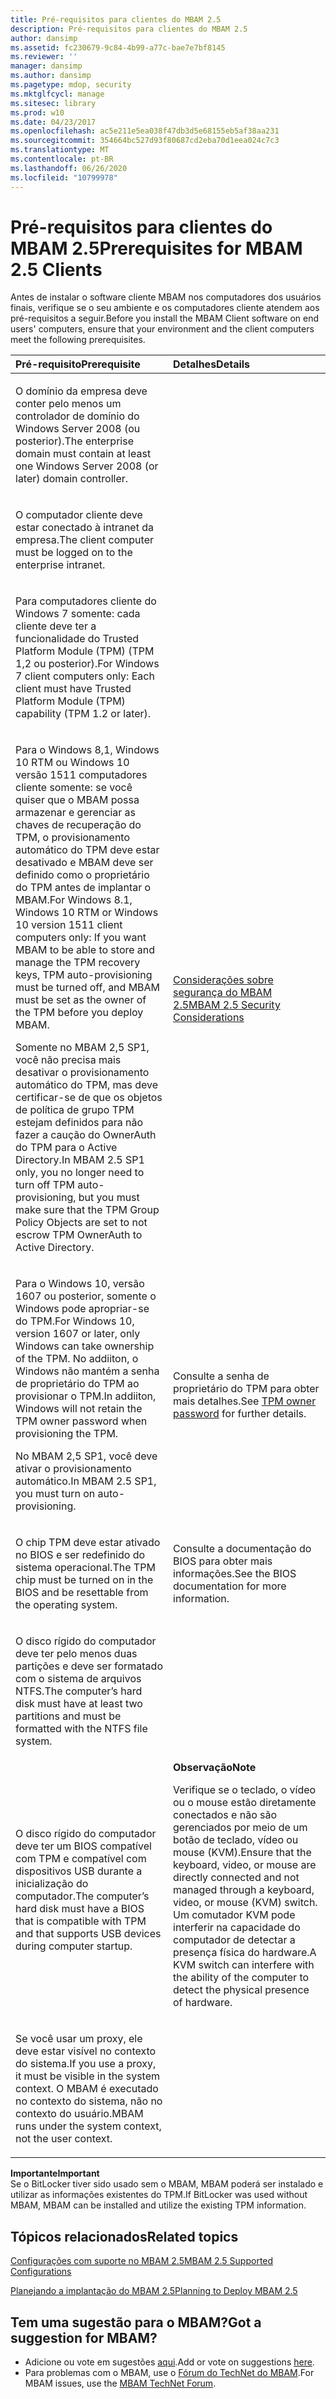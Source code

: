 ```yaml
---
title: Pré-requisitos para clientes do MBAM 2.5
description: Pré-requisitos para clientes do MBAM 2.5
author: dansimp
ms.assetid: fc230679-9c84-4b99-a77c-bae7e7bf8145
ms.reviewer: ''
manager: dansimp
ms.author: dansimp
ms.pagetype: mdop, security
ms.mktglfcycl: manage
ms.sitesec: library
ms.prod: w10
ms.date: 04/23/2017
ms.openlocfilehash: ac5e211e5ea038f47db3d5e68155eb5af38aa231
ms.sourcegitcommit: 354664bc527d93f80687cd2eba70d1eea024c7c3
ms.translationtype: MT
ms.contentlocale: pt-BR
ms.lasthandoff: 06/26/2020
ms.locfileid: "10799978"
---
```

# <span data-ttu-id="09eed-103">Pré-requisitos para clientes do MBAM 2.5</span><span class="sxs-lookup"><span data-stu-id="09eed-103">Prerequisites for MBAM 2.5 Clients</span></span>


<span data-ttu-id="09eed-104">Antes de instalar o software cliente MBAM nos computadores dos usuários finais, verifique se o seu ambiente e os computadores cliente atendem aos pré-requisitos a seguir.</span><span class="sxs-lookup"><span data-stu-id="09eed-104">Before you install the MBAM Client software on end users' computers, ensure that your environment and the client computers meet the following prerequisites.</span></span>

<table>
<colgroup>
<col width="50%" />
<col width="50%" />
</colgroup>
<thead>
<tr class="header">
<th align="left"><span data-ttu-id="09eed-105">Pré-requisito</span><span class="sxs-lookup"><span data-stu-id="09eed-105">Prerequisite</span></span></th>
<th align="left"><span data-ttu-id="09eed-106">Detalhes</span><span class="sxs-lookup"><span data-stu-id="09eed-106">Details</span></span></th>
</tr>
</thead>
<tbody>
<tr class="odd">
<td align="left"><p><span data-ttu-id="09eed-107">O domínio da empresa deve conter pelo menos um controlador de domínio do Windows Server 2008 (ou posterior).</span><span class="sxs-lookup"><span data-stu-id="09eed-107">The enterprise domain must contain at least one Windows Server 2008 (or later) domain controller.</span></span></p></td>
<td align="left"><p></p></td>
</tr>
<tr class="even">
<td align="left"><p><span data-ttu-id="09eed-108">O computador cliente deve estar conectado à intranet da empresa.</span><span class="sxs-lookup"><span data-stu-id="09eed-108">The client computer must be logged on to the enterprise intranet.</span></span></p></td>
<td align="left"><p></p></td>
</tr>
<tr class="odd">
<td align="left"><p><span data-ttu-id="09eed-109">Para computadores cliente do Windows 7 somente: cada cliente deve ter a funcionalidade do Trusted Platform Module (TPM) (TPM 1,2 ou posterior).</span><span class="sxs-lookup"><span data-stu-id="09eed-109">For Windows 7 client computers only: Each client must have Trusted Platform Module (TPM) capability (TPM 1.2 or later).</span></span></p></td>
<td align="left"><p></p></td>
</tr>
<tr class="even">
<td align="left"><p><span data-ttu-id="09eed-110">Para o Windows 8,1, Windows 10 RTM ou Windows 10 versão 1511 computadores cliente somente: se você quiser que o MBAM possa armazenar e gerenciar as chaves de recuperação do TPM, o provisionamento automático do TPM deve estar desativado e MBAM deve ser definido como o proprietário do TPM antes de implantar o MBAM.</span><span class="sxs-lookup"><span data-stu-id="09eed-110">For Windows 8.1, Windows 10 RTM or Windows 10 version 1511 client computers only: If you want MBAM to be able to store and manage the TPM recovery keys, TPM auto-provisioning must be turned off, and MBAM must be set as the owner of the TPM before you deploy MBAM.</span></span></p>
<p><span data-ttu-id="09eed-111">Somente no MBAM 2,5 SP1, você não precisa mais desativar o provisionamento automático do TPM, mas deve certificar-se de que os objetos de política de grupo TPM estejam definidos para não fazer a caução do OwnerAuth do TPM para o Active Directory.</span><span class="sxs-lookup"><span data-stu-id="09eed-111">In MBAM 2.5 SP1 only, you no longer need to turn off TPM auto-provisioning, but you must make sure that the TPM Group Policy Objects are set to not escrow TPM OwnerAuth to Active Directory.</span></span></p></td>
<td align="left"><p><a href="mbam-25-security-considerations.md#bkmk-tpm" data-raw-source="[MBAM 2.5 Security Considerations](mbam-25-security-considerations.md#bkmk-tpm)"><span data-ttu-id="09eed-112">Considerações sobre segurança do MBAM 2.5</span><span class="sxs-lookup"><span data-stu-id="09eed-112">MBAM 2.5 Security Considerations</span></span></a></p></td>
</tr>
<tr class="odd">
<td align="left"><p><span data-ttu-id="09eed-113">Para o Windows 10, versão 1607 ou posterior, somente o Windows pode apropriar-se do TPM.</span><span class="sxs-lookup"><span data-stu-id="09eed-113">For Windows 10, version 1607 or later, only Windows can take ownership of the TPM.</span></span> <span data-ttu-id="09eed-114">No addiiton, o Windows não mantém a senha de proprietário do TPM ao provisionar o TPM.</span><span class="sxs-lookup"><span data-stu-id="09eed-114">In addiiton, Windows will not retain the TPM owner password when provisioning the TPM.</span></span></p>
<p><span data-ttu-id="09eed-115">No MBAM 2,5 SP1, você deve ativar o provisionamento automático.</span><span class="sxs-lookup"><span data-stu-id="09eed-115">In MBAM 2.5 SP1, you must turn on auto-provisioning.</span></span></p>
</p></td>
<td align="left"><p><span data-ttu-id="09eed-116">Consulte <a href="https://technet.microsoft.com/itpro/windows/keep-secure/change-the-tpm-owner-password" data-raw-source="[TPM owner password](https://technet.microsoft.com/itpro/windows/keep-secure/change-the-tpm-owner-password)"> </a> a senha de proprietário do TPM para obter mais detalhes.</span><span class="sxs-lookup"><span data-stu-id="09eed-116">See <a href="https://technet.microsoft.com/itpro/windows/keep-secure/change-the-tpm-owner-password" data-raw-source="[TPM owner password](https://technet.microsoft.com/itpro/windows/keep-secure/change-the-tpm-owner-password)">TPM owner password</a> for further details.</span></span>
</p></td>
</tr>
<tr class="even">
<td align="left"><p><span data-ttu-id="09eed-117">O chip TPM deve estar ativado no BIOS e ser redefinido do sistema operacional.</span><span class="sxs-lookup"><span data-stu-id="09eed-117">The TPM chip must be turned on in the BIOS and be resettable from the operating system.</span></span></p></td>
<td align="left"><p><span data-ttu-id="09eed-118">Consulte a documentação do BIOS para obter mais informações.</span><span class="sxs-lookup"><span data-stu-id="09eed-118">See the BIOS documentation for more information.</span></span></p></td>
</tr>
<tr class="odd">
<td align="left"><p><span data-ttu-id="09eed-119">O disco rígido do computador deve ter pelo menos duas partições e deve ser formatado com o sistema de arquivos NTFS.</span><span class="sxs-lookup"><span data-stu-id="09eed-119">The computer’s hard disk must have at least two partitions and must be formatted with the NTFS file system.</span></span></p></td>
<td align="left"><p></p></td>
</tr>
<tr class="even">
<td align="left"><p><span data-ttu-id="09eed-120">O disco rígido do computador deve ter um BIOS compatível com TPM e compatível com dispositivos USB durante a inicialização do computador.</span><span class="sxs-lookup"><span data-stu-id="09eed-120">The computer’s hard disk must have a BIOS that is compatible with TPM and that supports USB devices during computer startup.</span></span></p></td>
<td align="left"><div class="alert">
<strong><span data-ttu-id="09eed-121">Observação</span><span class="sxs-lookup"><span data-stu-id="09eed-121">Note</span></span></strong><br/><p><span data-ttu-id="09eed-122">Verifique se o teclado, o vídeo ou o mouse estão diretamente conectados e não são gerenciados por meio de um botão de teclado, vídeo ou mouse (KVM).</span><span class="sxs-lookup"><span data-stu-id="09eed-122">Ensure that the keyboard, video, or mouse are directly connected and not managed through a keyboard, video, or mouse (KVM) switch.</span></span> <span data-ttu-id="09eed-123">Um comutador KVM pode interferir na capacidade do computador de detectar a presença física do hardware.</span><span class="sxs-lookup"><span data-stu-id="09eed-123">A KVM switch can interfere with the ability of the computer to detect the physical presence of hardware.</span></span></p>
</div>
<div>

</div></td>
</tr>
<tr class="even">
<td align="left"><p><span data-ttu-id="09eed-124">Se você usar um proxy, ele deve estar visível no contexto do sistema.</span><span class="sxs-lookup"><span data-stu-id="09eed-124">If you use a proxy, it must be visible in the system context.</span></span> <span data-ttu-id="09eed-125">O MBAM é executado no contexto do sistema, não no contexto do usuário.</span><span class="sxs-lookup"><span data-stu-id="09eed-125">MBAM runs under the system context, not the user context.</span></span></p></td>
<td align="left"><p></p></td>
</tr>
</tbody>
</table>



**<span data-ttu-id="09eed-126">Importante</span><span class="sxs-lookup"><span data-stu-id="09eed-126">Important</span></span>**  
<span data-ttu-id="09eed-127">Se o BitLocker tiver sido usado sem o MBAM, MBAM poderá ser instalado e utilizar as informações existentes do TPM.</span><span class="sxs-lookup"><span data-stu-id="09eed-127">If BitLocker was used without MBAM, MBAM can be installed and utilize the existing TPM information.</span></span>




## <span data-ttu-id="09eed-128">Tópicos relacionados</span><span class="sxs-lookup"><span data-stu-id="09eed-128">Related topics</span></span>


[<span data-ttu-id="09eed-129">Configurações com suporte no MBAM 2.5</span><span class="sxs-lookup"><span data-stu-id="09eed-129">MBAM 2.5 Supported Configurations</span></span>](mbam-25-supported-configurations.md)

[<span data-ttu-id="09eed-130">Planejando a implantação do MBAM 2.5</span><span class="sxs-lookup"><span data-stu-id="09eed-130">Planning to Deploy MBAM 2.5</span></span>](planning-to-deploy-mbam-25.md)


## <span data-ttu-id="09eed-131">Tem uma sugestão para o MBAM?</span><span class="sxs-lookup"><span data-stu-id="09eed-131">Got a suggestion for MBAM?</span></span>
- <span data-ttu-id="09eed-132">Adicione ou vote em sugestões [aqui](http://mbam.uservoice.com/forums/268571-microsoft-bitlocker-administration-and-monitoring).</span><span class="sxs-lookup"><span data-stu-id="09eed-132">Add or vote on suggestions [here](http://mbam.uservoice.com/forums/268571-microsoft-bitlocker-administration-and-monitoring).</span></span>
- <span data-ttu-id="09eed-133">Para problemas com o MBAM, use o [Fórum do TechNet do MBAM](https://social.technet.microsoft.com/Forums/home?forum=mdopmbam).</span><span class="sxs-lookup"><span data-stu-id="09eed-133">For MBAM issues, use the [MBAM TechNet Forum](https://social.technet.microsoft.com/Forums/home?forum=mdopmbam).</span></span>







